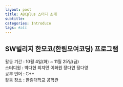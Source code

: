 ```yaml
---
layout: post
title: ABCplus 스터디 소개
subtitle:
categories: Introduce
tags: #all
---
```

## SW빌리지 한모코(한림모여코딩) 프로그램
활동 기간 : 10월 4일(화) ~ 11월 25일(금)   
스터디원 : 박다현 최지민 이화원 장다연 정다영   
공부 언어 : C++   
활동 장소 : 한림대학교 공학관   
